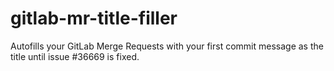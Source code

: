 # gitlab-mr-title-filler
Autofills your GitLab Merge Requests with your first commit message as the title until issue #36669 is fixed.
